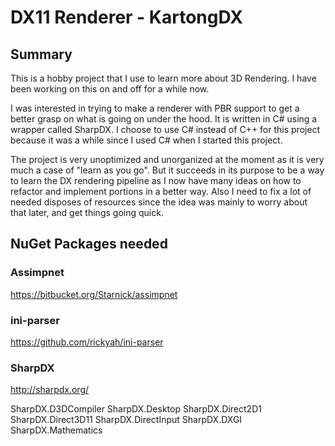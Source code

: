 # DX11 Renderer - KartongDX

## Summary
This is a hobby project that I use to learn more about 3D Rendering. I have been working on this on and off for a while now.

I was interested in trying to make a renderer with PBR support to get a better grasp on what is going on under the hood. It is written in C# using a wrapper called SharpDX. I choose to use C# instead of C++ for this project because it was a while since I used C# when I started this project.

The project is very unoptimized and unorganized at the moment as it is very much a case of "learn as you go". But it succeeds in its purpose to be a way to learn the DX rendering pipeline as I now have many ideas on how to refactor and implement portions in a better way. Also I need to fix a lot of needed disposes of resources since the idea was mainly to worry about that later, and get things going quick.

## NuGet Packages needed
### Assimpnet
https://bitbucket.org/Starnick/assimpnet
### ini-parser
https://github.com/rickyah/ini-parser
### SharpDX
http://sharpdx.org/

SharpDX.D3DCompiler
SharpDX.Desktop
SharpDX.Direct2D1
SharpDX.Direct3D11
SharpDX.DirectInput
SharpDX.DXGI
SharpDX.Mathematics